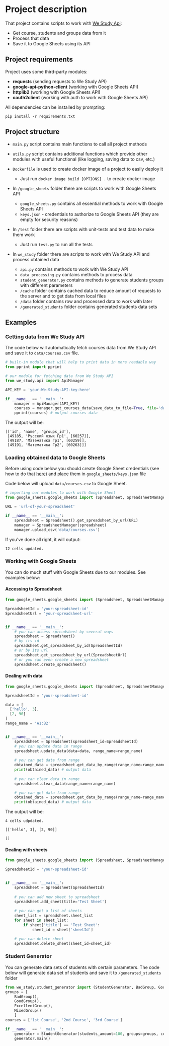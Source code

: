 # Project description

That project contains scripts to work with [We Study Api](https://help.webinar.ru/ru/articles/3352168-api-%D1%81%D0%BF%D0%B8%D1%81%D0%BE%D0%BA-%D0%BC%D0%B5%D1%82%D0%BE%D0%B4%D0%BE%D0%B2-we-study):

- Get course, students and groups data from it
- Process that data
- Save it to Google Sheets using its API

## Project requirements
Project uses some third-party modules:

- **requests** (sending requests to We Study API)
- **google-api-python-client** (working with Google Sheets API)
- **httplib2** (working with Google Sheets API)
- **oauth2client** (working with auth to work with Google Sheets API)

All dependencies can be installed by prompting:

`pip install -r requirements.txt`

## Project structure

- `main.py` script contains main functions to call all project methods
- `utils.py` script contains additional functions which provide other modules with useful functional 
  (like logging, saving data to csv, etc.)
- `Dockerfile` is used to create docker image of a project to easily deploy it 
  
    - Just run `docker image build [OPTIONS] .` to create docker image
  

- In `/google_sheets` folder there are scripts to work with Google Sheets API
  
  - `google_sheets.py` contains all essential methods to work with Google Sheets API
  - `keys.json` - credentials to authorize to Google Sheets API (they are empty
     for security reasons)
    

- In `/test` folder there are scripts with unit-tests and test data to make them work
  
  - Just run `test.py` to run all the tests
  

- In `we_study` folder there are scripts to work with We Study API
  and process obtained data
  
  - `api.py` contains methods to work with We Study API
  - `data_processing.py` contains methods to process data
  - `student_generator.py` contains methods to generate students
    groups with different parameters
  - `/cache` folder contains cached data to reduce amount of
    requests to the server and to get data from local files
  - `/data` folder contains row and processed data to work with
    later
  - `/generated_students` folder contains generated students 
  data sets 
  
## Examples
### Getting data from We Study API

The code below will automatically fetch courses data from We
Study API and save it to `data/courses.csv` file.
```python
# built-in module that will help to print data in more readable way
from pprint import pprint 

# our module for fetching data from We Study API
from we_study.api import ApiManager

API_KEY = 'your-We-Study-API-key-here'

if __name__ == '__main__':
    manager = ApiManager(API_KEY)
    courses = manager.get_courses_data(save_data_to_file=True, file='data/courses.csv')
    pprint(courses) # output courses data
```
The output will be:
```
[['id', 'name', 'groups_id'],
 [49185, 'Русский язык Гр1', [60257]],
 [49187, 'Математика Гр1', [60259]],
 [49191, 'Математика Гр2', [60263]]]
```

### Loading obtained data to Google Sheets

Before using code below you should create Google Sheet 
credentials (see how to do that [here](https://developers.google.com/workspace/guides/create-credentials))
 and place them in `google_sheets/keys.json` file

Code below will upload `data/courses.csv` to Google Sheet.

```python
# importing our modules to work with Google Sheet
from google_sheets.google_sheets import (Spreadsheet, SpreadsheetManager)

URL = 'url-of-your-spreadsheet'

if __name__ == '__main__':
    spreadsheet = Spreadsheet().get_spreadsheet_by_url(URL)
    manager = SpreadsheetManager(spreadsheet)
    manager.upload_csv('data/courses.csv')
```
If you've done all right, it will output:
```
12 cells updated.
```
### Working with Google Sheets
You can do much stuff with Google Sheets due to our modules. See
examples below:
#### Accessing to Spreadsheet
```python
from google_sheets.google_sheets import (Spreadsheet, SpreadsheetManager)

SpreadsheetId = 'your-spreadsheet-id'
SpreadsheetUrl = 'your-spreadsheet-url'


if __name__ == '__main__':
    # you can access spreadsheet by several ways
    spreadsheet = Spreadsheet()
    # by its id
    spreadsheet.get_spreadsheet_by_id(SpreadsheetId)
    # or by its url
    spreadsheet.get_spreadsheet_by_url(SpreadsheetUrl)
    # or you can even create a new spreadsheet
    spreadsheet.create_spreadsheet()
```
#### Dealing with data
```python
from google_sheets.google_sheets import (Spreadsheet, SpreadsheetManager)

SpreadsheetId = 'your-spreadsheet-id'

data = [
  ['hello', 3],
  [2, 90]
]
range_name = 'A1:B2'


if __name__ == '__main__':
    spreadsheet = Spreadsheet(spreadsheet_id=SpreadsheetId)
    # you can update data in range
    spreadsheet.update_data(data=data, range_name=range_name)
    
    # you can get data from range
    obtained_data = spreadsheet.get_data_by_range(range_name=range_name)
    print(obtained_data) # output data
    
    # you can clear data in range
    spreadsheet.clear_data(range_name=range_name)

    # you can get data from range
    obtained_data = spreadsheet.get_data_by_range(range_name=range_name)
    print(obtained_data) # output data
```
The output will be:
```
4 cells udpdated.

[['hello', 3], [2, 90]]

[]
```
#### Dealing with sheets 
```python
from google_sheets.google_sheets import (Spreadsheet, SpreadsheetManager)

SpreadsheetId = 'your-spreadsheet-id'


if __name__ == '__main__':
    spreadsheet = Spreadsheet(SpreadsheetId)
    
    # you can add new sheet to spreadsheet
    spreadsheet.add_sheet(title='Test Sheet')
    
    # you can get a list of sheets
    sheet_list = spreadsheet.sheet_list
    for sheet in sheet_list:
        if sheet['title'] == 'Test Sheet':
            sheet_id = sheet['sheetId']

    # you can delete sheet
    spreadsheet.delete_sheet(sheet_id=sheet_id)
```
### Student Generator
You can generate data sets of students with certain parameters. The 
code below will generate data set of students and save it to 
`/generated_students` folder
```python
from we_study.student_generator import (StudentGenerator, BadGroup, GoodGroup, ExcellentGroup, MixedGroup)
groups = [
    BadGroup(),
    GoodGroup(),
    ExcellentGroup(),
    MixedGroup()
    ]
courses = ['1st Course', '2nd Course', '3rd Course']

if __name__ == '__main__':
    generator = StudentGenerator(students_amount=100, groups=groups, courses_name_list=courses)
    generator.main()
```